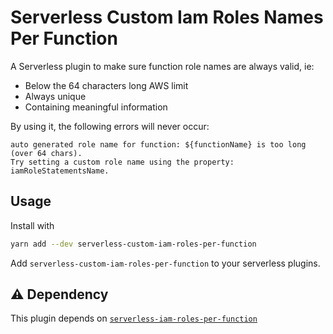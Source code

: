 # Serverless Custom Iam Roles Names Per Function

A Serverless plugin to make sure function role names are always valid, ie:

- Below the 64 characters long AWS limit
- Always unique
- Containing meaningful information

By using it, the following errors will never occur:

```
auto generated role name for function: ${functionName} is too long (over 64 chars).
Try setting a custom role name using the property: iamRoleStatementsName.
```

## Usage

Install with

```bash
yarn add --dev serverless-custom-iam-roles-per-function
```

Add `serverless-custom-iam-roles-per-function` to your serverless plugins.

## ⚠️ Dependency

This plugin depends on [`serverless-iam-roles-per-function`](https://github.com/functionalone/serverless-iam-roles-per-function)
